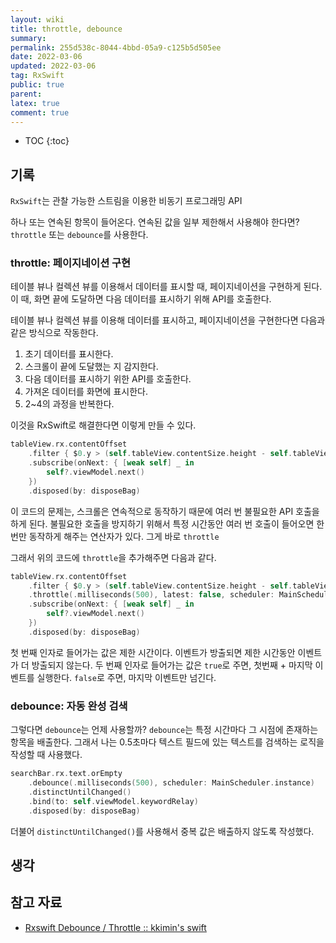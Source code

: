 ```yaml
---
layout: wiki
title: throttle, debounce
summary: 
permalink: 255d538c-8044-4bbd-05a9-c125b5d505ee
date: 2022-03-06
updated: 2022-03-06
tag: RxSwift 
public: true
parent: 
latex: true
comment: true
---
```


* TOC
{:toc}

## 기록

`RxSwift`는 관찰 가능한 스트림을 이용한 비동기 프로그래밍 API

하나 또는 연속된 항목이 들어온다. 연속된 값을 일부 제한해서 사용해야 한다면? `throttle` 또는 `debounce`를 사용한다.

### throttle: 페이지네이션 구현

테이블 뷰나 컬렉션 뷰를 이용해서 데이터를 표시할 때, 페이지네이션을 구현하게 된다. 이 때, 화면 끝에 도달하면 다음 데이터를 표시하기 위해 API를 호출한다. 

테이블 뷰나 컬렉션 뷰를 이용해 데이터를 표시하고, 페이지네이션을 구현한다면 다음과 같은 방식으로 작동한다.

1. 초기 데이터를 표시한다.
2. 스크롤이 끝에 도달했는 지 감지한다.
3. 다음 데이터를 표시하기 위한 API를 호출한다.
4. 가져온 데이터를 화면에 표시한다.
5. 2~4의 과정을 반복한다.

이것을 RxSwift로 해결한다면 이렇게 만들 수 있다.

```swift
tableView.rx.contentOffset
    .filter { $0.y > (self.tableView.contentSize.height - self.tableView.frame.height) }
    .subscribe(onNext: { [weak self] _ in
        self?.viewModel.next()
    })
    .disposed(by: disposeBag)
```

이 코드의 문제는, 스크롤은 연속적으로 동작하기 때문에 여러 번 불필요한 API 호출을 하게 된다. 불필요한 호출을 방지하기 위해서 특정 시간동안 여러 번 호출이 들어오면 한 번만 동작하게 해주는 연산자가 있다. 그게 바로 `throttle`

그래서 위의 코드에 `throttle`을 추가해주면 다음과 같다.

```swift
tableView.rx.contentOffset
    .filter { $0.y > (self.tableView.contentSize.height - self.tableView.frame.height) }
    .throttle(.milliseconds(500), latest: false, scheduler: MainScheduler.instance)
    .subscribe(onNext: { [weak self] _ in
        self?.viewModel.next()
    })
    .disposed(by: disposeBag)
```

첫 번째 인자로 들어가는 값은 제한 시간이다. 이벤트가 방출되면 제한 시간동안 이벤트가 더 방출되지 않는다.
두 번째 인자로 들어가는 값은 `true`로 주면, 첫번째 + 마지막 이벤트를 실행한다. `false`로 주면, 마지막 이벤트만 넘긴다.

### debounce: 자동 완성 검색

그렇다면 `debounce`는 언제 사용할까? `debounce`는 특정 시간마다 그 시점에 존재하는 항목을 배출한다. 그래서 나는 0.5초마다 텍스트 필드에 있는 텍스트를 검색하는 로직을 작성할 때 사용했다.

```swift
searchBar.rx.text.orEmpty
    .debounce(.milliseconds(500), scheduler: MainScheduler.instance)
    .distinctUntilChanged()
    .bind(to: self.viewModel.keywordRelay)
    .disposed(by: disposeBag)
```

더불어 `distinctUntilChanged()`를 사용해서 중복 값은 배출하지 않도록 작성했다.

## 생각

## 참고 자료

- [Rxswift Debounce / Throttle :: kkimin's swift](https://kkimin.tistory.com/43?category=955083)
